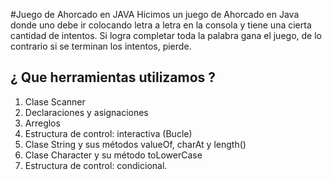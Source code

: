 #Juego de Ahorcado en JAVA 
Hicimos un juego de Ahorcado en Java donde uno debe ir colocando letra a letra en la consola y tiene una cierta cantidad de intentos. Si logra completar toda la palabra gana el juego, de lo contrario si se terminan los intentos, pierde.

## ¿ Que herramientas utilizamos ?
1. Clase Scanner
2. Declaraciones y asignaciones
3. Arreglos
4. Estructura de control: interactiva (Bucle)
5. Clase String y sus métodos valueOf, charAt y length()
6. Clase Character y su método toLowerCase
7. Estructura de control: condicional.